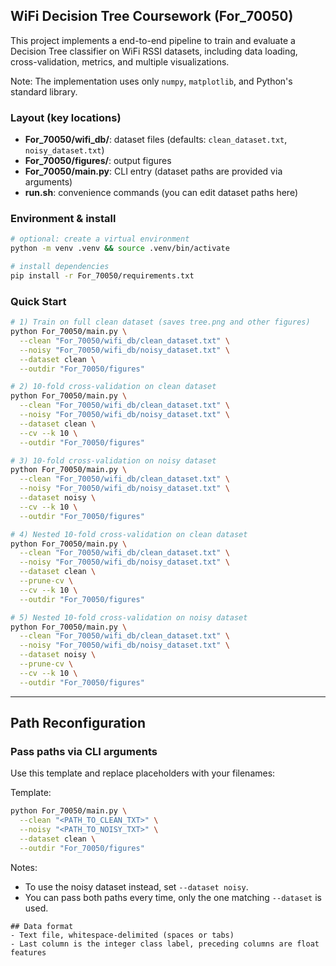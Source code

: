 ## WiFi Decision Tree Coursework (For_70050)

This project implements a end-to-end pipeline to train and evaluate a Decision Tree classifier on WiFi RSSI datasets, including data loading, cross-validation, metrics, and multiple visualizations.

Note: The implementation uses only `numpy`, `matplotlib`, and Python's standard library.

### Layout (key locations)
- **For_70050/wifi_db/**: dataset files (defaults: `clean_dataset.txt`, `noisy_dataset.txt`)
- **For_70050/figures/**: output figures
- **For_70050/main.py**: CLI entry (dataset paths are provided via arguments)
- **run.sh**: convenience commands (you can edit dataset paths here)

### Environment & install
```bash
# optional: create a virtual environment
python -m venv .venv && source .venv/bin/activate

# install dependencies
pip install -r For_70050/requirements.txt
```

### Quick Start
```bash
# 1) Train on full clean dataset (saves tree.png and other figures)
python For_70050/main.py \
  --clean "For_70050/wifi_db/clean_dataset.txt" \
  --noisy "For_70050/wifi_db/noisy_dataset.txt" \
  --dataset clean \
  --outdir "For_70050/figures"

# 2) 10-fold cross-validation on clean dataset
python For_70050/main.py \
  --clean "For_70050/wifi_db/clean_dataset.txt" \
  --noisy "For_70050/wifi_db/noisy_dataset.txt" \
  --dataset clean \
  --cv --k 10 \
  --outdir "For_70050/figures"

# 3) 10-fold cross-validation on noisy dataset
python For_70050/main.py \
  --clean "For_70050/wifi_db/clean_dataset.txt" \
  --noisy "For_70050/wifi_db/noisy_dataset.txt" \
  --dataset noisy \
  --cv --k 10 \
  --outdir "For_70050/figures"

# 4) Nested 10-fold cross-validation on clean dataset
python For_70050/main.py \
  --clean "For_70050/wifi_db/clean_dataset.txt" \
  --noisy "For_70050/wifi_db/noisy_dataset.txt" \
  --dataset clean \
  --prune-cv \
  --cv --k 10 \
  --outdir "For_70050/figures"

# 5) Nested 10-fold cross-validation on noisy dataset
python For_70050/main.py \
  --clean "For_70050/wifi_db/clean_dataset.txt" \
  --noisy "For_70050/wifi_db/noisy_dataset.txt" \
  --dataset noisy \
  --prune-cv \
  --cv --k 10 \
  --outdir "For_70050/figures"
```

---

## Path Reconfiguration

### Pass paths via CLI arguments 
Use this template and replace placeholders with your filenames:

Template:
```bash
python For_70050/main.py \
  --clean "<PATH_TO_CLEAN_TXT>" \
  --noisy "<PATH_TO_NOISY_TXT>" \
  --dataset clean \
  --outdir "For_70050/figures"
```

Notes:
- To use the noisy dataset instead, set `--dataset noisy`.
- You can pass both paths every time, only the one matching `--dataset` is used.

```
## Data format
- Text file, whitespace-delimited (spaces or tabs)
- Last column is the integer class label, preceding columns are float features

